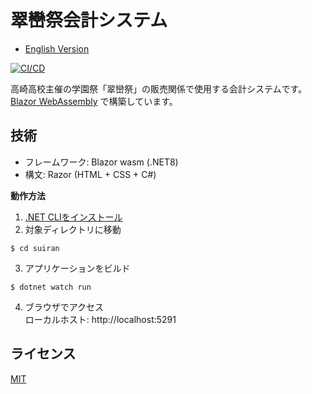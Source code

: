 # 翠巒祭会計システム
- [English Version](./README.md)

[![CI/CD](https://github.com/mint73/suiran/actions/workflows/main.yml/badge.svg)](https://github.com/mint73/suiran/actions/workflows/main.yml)

高崎高校主催の学園祭「翠巒祭」の販売関係で使用する会計システムです。
[Blazor WebAssembly](https://blazor.net) で構築しています。

## 技術
- フレームワーク: Blazor wasm (.NET8)
- 構文: Razor (HTML + CSS + C#)

**動作方法**
1. [.NET CLIをインストール](https://learn.microsoft.com/ja-jp/dotnet/core/install/)
2. 対象ディレクトリに移動
```shell
$ cd suiran
```

3. アプリケーションをビルド
```shell
$ dotnet watch run
```

4. ブラウザでアクセス<br />
ローカルホスト: http://localhost:5291

## ライセンス
[MIT](./LICENSE)
